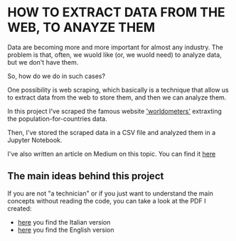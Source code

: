 # HOW TO EXTRACT DATA FROM THE WEB, TO ANAYZE THEM

Data are becoming more and more important for almost any industry.
The problem is that, often, we wuold like (or, we wuold need) to analyze data,
but we don't have them.

So, how do we do in such cases?

One possibility is web scraping, which basically is a technique that allow us to 
extract data from the web to store them, and then we can analyze them.

In this project I've scraped the famous website ['worldometers'](https://www.worldometers.info)
extraxting the population-for-countries data.

Then, I've stored the scraped data in a CSV file and analyzed them in a Jupyter Notebook.

I've also written an article on Medium on this topic. You can find it [here](https://medium.com/mlearning-ai/web-scraping-for-data-science-scrape-and-analyze-data-is-fast-and-easy-b5f02c40d2d1)

## The main ideas behind this project
If you are not "a technician" or if you just want to understand the main concepts without reading the code, you can take a look at the PDF I created:
- [here](https://github.com/federico-trotta/webscraping_population_data/blob/main/PDF/ITALIAN/Progetto%20Webscraping.pdf) you find the Italian version
- [here](https://github.com/federico-trotta/webscraping_population_data/blob/main/PDF/ENGLISH/Webscraping%20project.pdf) you find the English version

